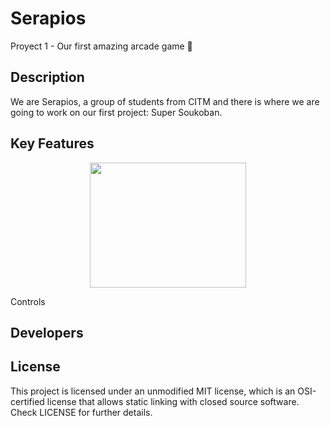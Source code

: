 # Serapios
Proyect 1 - Our first amazing arcade game 🦎

## Description
<p> We are Serapios, a group of students from CITM and there is where we are going to work on our first project: Super Soukoban.

## Key Features

<p align="center">
  <img width="250" height="200" src="https://encrypted-tbn0.gstatic.com/images?q=tbn:ANd9GcQ9YDPnvkDf5tANgyRskUV4Y0KmVyi_MaBtGw&usqp=CAU">
</p
  
## Controls


## Developers


## License
This project is licensed under an unmodified MIT license, which is an OSI-certified license that allows static linking with closed source software. Check LICENSE for further details.
